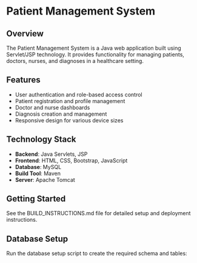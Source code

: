 # Patient Management System

## Overview
The Patient Management System is a Java web application built using Servlet/JSP technology. It provides functionality for managing patients, doctors, nurses, and diagnoses in a healthcare setting.

## Features
- User authentication and role-based access control
- Patient registration and profile management
- Doctor and nurse dashboards
- Diagnosis creation and management
- Responsive design for various device sizes

## Technology Stack
- **Backend**: Java Servlets, JSP
- **Frontend**: HTML, CSS, Bootstrap, JavaScript
- **Database**: MySQL
- **Build Tool**: Maven
- **Server**: Apache Tomcat

## Getting Started
See the BUILD_INSTRUCTIONS.md file for detailed setup and deployment instructions.

## Database Setup
Run the database setup script to create the required schema and tables: